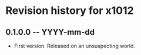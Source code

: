 # Revision history for x1012

## 0.1.0.0 -- YYYY-mm-dd

* First version. Released on an unsuspecting world.
